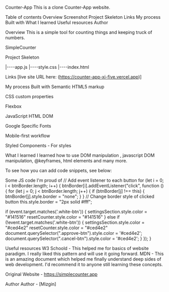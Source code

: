 Counter-App
This is a clone Counter-App website.

Table of contents Overview Screenshot Project Skeleton Links My process Built with What I learned Useful resources Author

Overview This is a simple tool for counting things and keeping truck of numbers.

SimpleCounter

Project Skeleton

|----app.js
|----style.css
|----index.html

Links [live site URL here: (https://counter-app-xi-five.vercel.app)]

My process Built with Semantic HTML5 markup

CSS custom properties

Flexbox

JavaScript HTML DOM

Google Specific Fonts

Mobile-first workflow

Styled Components - For styles

What I learned I learned how to use DOM manipulation , javascript DOM manipulation, @keyframes, html elements and many more.

To see how you can add code snippets, see below:

Some JS code I'm proud of
// Add event listener to each button 
for (let i = 0; i < btnBorder.length; i++) { btnBorder[i].addEventListener("click", function () {
for (let j = 0; j < btnBorder.length; j++) {
  if (btnBorder[j] !== this) {
    btnBorder[j].style.border = "none";
  }
}
// Change border style of clicked button
this.style.border = "2px solid #fff";

if (event.target.matches('.white-btn')) {
  settingsSection.style.color = "#141516"
  resetCounter.style.color = "#141516"
} else if (!event.target.matches('.white-btn')) {
  settingsSection.style.color = "#ced4e2"
  resetCounter.style.color = "#ced4e2"
  document.querySelector(".approve-btn").style.color = '#ced4e2';
  document.querySelector(".cancel-btn").style.color = '#ced4e2';
}
}); }

Useful resources W3 Schoold - This helped me for basics of website paradigm. I really liked this pattern and will use it going forward. MDN - This is an amazing document which helped me finally understand deep sides of web development. I'd recommend it to anyone still learning these concepts.

Original Website - https://simplecounter.app

Author Author - [Mizgin]